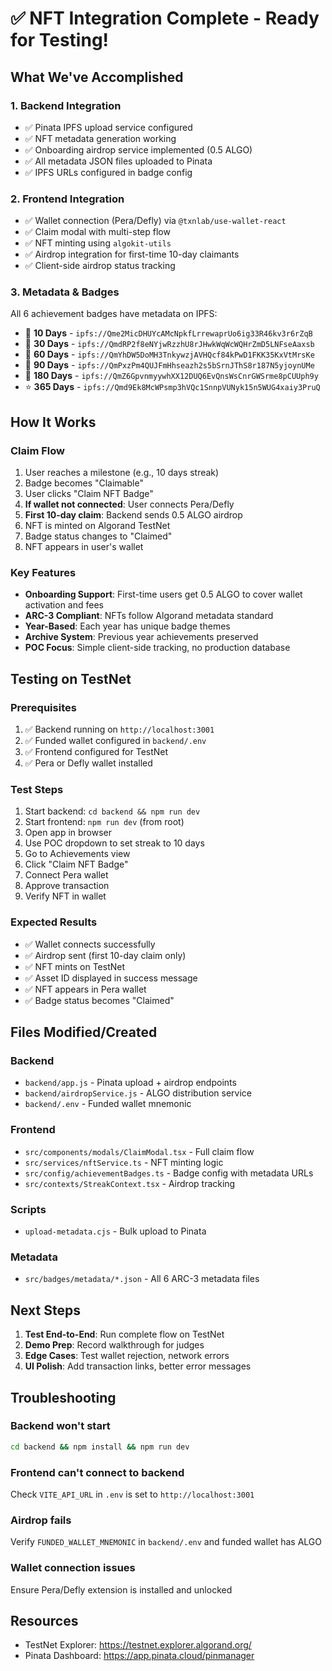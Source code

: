 # ✅ NFT Integration Complete - Ready for Testing!

## What We've Accomplished

### 1. **Backend Integration**
- ✅ Pinata IPFS upload service configured
- ✅ NFT metadata generation working
- ✅ Onboarding airdrop service implemented (0.5 ALGO)
- ✅ All metadata JSON files uploaded to Pinata
- ✅ IPFS URLs configured in badge config

### 2. **Frontend Integration** 
- ✅ Wallet connection (Pera/Defly) via `@txnlab/use-wallet-react`
- ✅ Claim modal with multi-step flow
- ✅ NFT minting using `algokit-utils`
- ✅ Airdrop integration for first-time 10-day claimants
- ✅ Client-side airdrop status tracking

### 3. **Metadata & Badges**
All 6 achievement badges have metadata on IPFS:
- 🌱 **10 Days** - `ipfs://Qme2MicDHUYcAMcNpkfLrrewaprUo6ig33R46kv3r6rZqB`
- 💪 **30 Days** - `ipfs://QmdRP2f8eNYjwRzzhU8rJHwkWqWcWQHrZmD5LNFseAaxsb`
- 👟 **60 Days** - `ipfs://QmYhDW5DoMH3TnkywzjAVHQcf84kPwD1FKK35KxVtMrsKe`
- 🍃 **90 Days** - `ipfs://QmPxzPm4QUJFmHhseazh2s5bSrnJThS8r187N5yjoynUMe`
- 💪 **180 Days** - `ipfs://QmZ6GpvnmyywhXX12DUQ6EvQnsWsCnrGWSrme8pCUUph9y`
- ⭐ **365 Days** - `ipfs://Qmd9Ek8McWPsmp3hVQc1SnnpVUNyk15n5WUG4xaiy3PruQ`

## How It Works

### Claim Flow
1. User reaches a milestone (e.g., 10 days streak)
2. Badge becomes "Claimable"
3. User clicks "Claim NFT Badge"
4. **If wallet not connected**: User connects Pera/Defly
5. **First 10-day claim**: Backend sends 0.5 ALGO airdrop
6. NFT is minted on Algorand TestNet
7. Badge status changes to "Claimed"
8. NFT appears in user's wallet

### Key Features
- **Onboarding Support**: First-time users get 0.5 ALGO to cover wallet activation and fees
- **ARC-3 Compliant**: NFTs follow Algorand metadata standard
- **Year-Based**: Each year has unique badge themes
- **Archive System**: Previous year achievements preserved
- **POC Focus**: Simple client-side tracking, no production database

## Testing on TestNet

### Prerequisites
1. ✅ Backend running on `http://localhost:3001`
2. ✅ Funded wallet configured in `backend/.env`
3. ✅ Frontend configured for TestNet
4. ✅ Pera or Defly wallet installed

### Test Steps
1. Start backend: `cd backend && npm run dev`
2. Start frontend: `npm run dev` (from root)
3. Open app in browser
4. Use POC dropdown to set streak to 10 days
5. Go to Achievements view
6. Click "Claim NFT Badge"
7. Connect Pera wallet
8. Approve transaction
9. Verify NFT in wallet

### Expected Results
- ✅ Wallet connects successfully
- ✅ Airdrop sent (first 10-day claim only)
- ✅ NFT mints on TestNet
- ✅ Asset ID displayed in success message
- ✅ NFT appears in Pera wallet
- ✅ Badge status becomes "Claimed"

## Files Modified/Created

### Backend
- `backend/app.js` - Pinata upload + airdrop endpoints
- `backend/airdropService.js` - ALGO distribution service
- `backend/.env` - Funded wallet mnemonic

### Frontend
- `src/components/modals/ClaimModal.tsx` - Full claim flow
- `src/services/nftService.ts` - NFT minting logic
- `src/config/achievementBadges.ts` - Badge config with metadata URLs
- `src/contexts/StreakContext.tsx` - Airdrop tracking

### Scripts
- `upload-metadata.cjs` - Bulk upload to Pinata

### Metadata
- `src/badges/metadata/*.json` - All 6 ARC-3 metadata files

## Next Steps

1. **Test End-to-End**: Run complete flow on TestNet
2. **Demo Prep**: Record walkthrough for judges
3. **Edge Cases**: Test wallet rejection, network errors
4. **UI Polish**: Add transaction links, better error messages

## Troubleshooting

### Backend won't start
```bash
cd backend && npm install && npm run dev
```

### Frontend can't connect to backend
Check `VITE_API_URL` in `.env` is set to `http://localhost:3001`

### Airdrop fails
Verify `FUNDED_WALLET_MNEMONIC` in `backend/.env` and funded wallet has ALGO

### Wallet connection issues
Ensure Pera/Defly extension is installed and unlocked

## Resources
- TestNet Explorer: https://testnet.explorer.algorand.org/
- Pinata Dashboard: https://app.pinata.cloud/pinmanager

